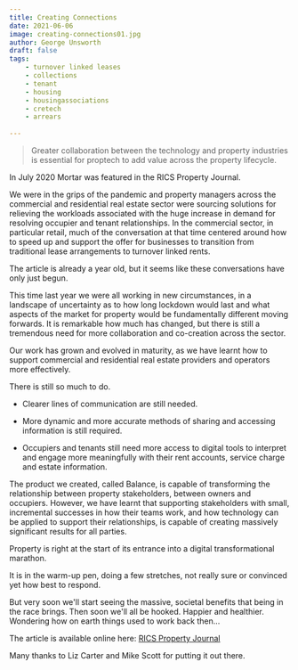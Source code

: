 ```yaml
---
title: Creating Connections
date: 2021-06-06
image: creating-connections01.jpg
author: George Unsworth
draft: false
tags:
    - turnover linked leases  
    - collections
    - tenant   
    - housing
    - housingassociations 
    - cretech
    - arrears
    
---
```


> Greater collaboration between the technology and property industries is essential for proptech to add value across the property lifecycle.

In July 2020 Mortar was featured in the RICS Property Journal. 

We were in the grips of the pandemic and property managers across the commercial and residential real estate sector were sourcing solutions for relieving the workloads associated with the huge increase in demand for resolving occupier and tenant relationships. In the commercial sector, in particular retail, much of the conversation at that time centered around how to speed up and support the offer for businesses to transition from traditional lease arrangements to turnover linked rents. 

The article is already a year old, but it seems like these conversations have only just begun.

This time last year we were all working in new circumstances, in a landscape of uncertainty as to how long lockdown would last and what aspects of the market for property would be fundamentally different moving forwards. It is remarkable how much has changed, but there is still a tremendous need for more collaboration and co-creation across the sector.

Our work has grown and evolved in maturity, as we have learnt how to support commercial and residential real estate providers and operators more effectively.

There is still so much to do.

- Clearer lines of communication are still needed.

- More dynamic and more accurate methods of sharing and accessing information is still required.

- Occupiers and tenants still need more access to digital tools to interpret and engage more meaningfully with their rent accounts, service charge and estate information.

The product we created, called Balance, is capable of transforming the relationship between property stakeholders, between owners and occupiers. However, we have learnt that supporting stakeholders with small, incremental successes in how their teams work, and how technology can be applied to support their relationships, is capable of creating massively significant results for all parties.

Property is right at the start of its entrance into a digital transformational marathon.

It is in the warm-up pen, doing a few stretches, not really sure or convinced yet how best to respond.

But very soon we'll start seeing the massive, societal benefits that being in the race brings. Then soon we'll all be hooked. Happier and healthier. Wondering how on earth things used to work back then... 

The article is available online here: [RICS Property Journal](https://issuu.com/ricsmodus/docs/property_07_08.20_web_pdf_cc) 

Many thanks to Liz Carter and Mike Scott for putting it out there.
